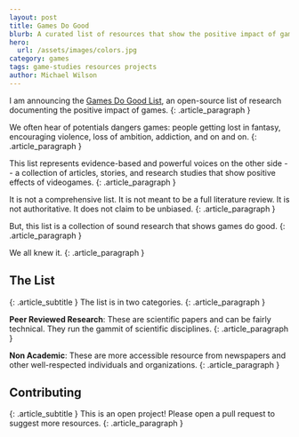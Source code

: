 ```yaml
---
layout: post
title: Games Do Good 
blurb: A curated list of resources that show the positive impact of games.
hero:
  url: /assets/images/colors.jpg
category: games
tags: game-studies resources projects
author: Michael Wilson
---
```

I am announcing the [Games Do Good List](https://github.com/electricjones/games-do-good-list), an open-source list of research documenting the positive impact of games.
{: .article_paragraph }

We often hear of potentials dangers games: people getting lost in fantasy, encouraging violence, loss of ambition, addiction, and on and on.
{: .article_paragraph }

This list represents evidence-based and powerful voices on the other side -- a collection of articles, stories, and research studies that show positive effects of videogames.
{: .article_paragraph }

It is not a comprehensive list. It is not meant to be a full literature review. It is not authoritative. It does not claim to be unbiased.
{: .article_paragraph }

But, this list is a collection of sound research that shows games do good.
{: .article_paragraph }

We all knew it.
{: .article_paragraph }

## The List
{: .article_subtitle }
The list is in two categories.
{: .article_paragraph }

**Peer Reviewed Research**: These are scientific papers and can be fairly technical. They run the gammit of scientific disciplines.
{: .article_paragraph }

**Non Academic**: These are more accessible resource from newspapers and other well-respected individuals and organizations.
{: .article_paragraph }

## Contributing
{: .article_subtitle }
This is an open project! Please open a pull request to suggest more resources.
{: .article_paragraph }
